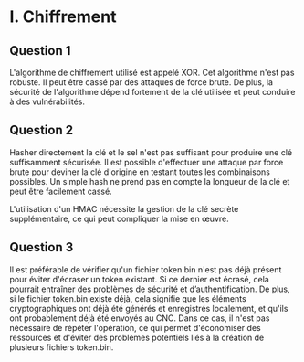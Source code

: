 # I. Chiffrement

## Question 1

L'algorithme de chiffrement utilisé est appelé XOR. 
Cet algorithme n'est pas robuste. Il peut être cassé par des attaques de force brute. De plus, la sécurité de l'algorithme dépend fortement de la clé utilisée et peut conduire à des vulnérabilités.

## Question 2

Hasher directement la clé et le sel n'est pas suffisant pour produire une clé suffisamment sécurisée. Il est possible d'effectuer une attaque par force brute pour deviner la clé d'origine en testant toutes les combinaisons possibles. Un simple hash ne prend pas en compte la longueur de la clé et peut être facilement cassé.

L'utilisation d'un HMAC nécessite la gestion de la clé secrète supplémentaire, ce qui peut compliquer la mise en œuvre.

## Question 3

Il est préférable de vérifier qu'un fichier token.bin n'est pas déjà présent pour éviter d'écraser un token existant. Si ce dernier est écrasé, cela pourrait entraîner des problèmes de sécurité et d’authentification. 
De plus, si le fichier token.bin existe déjà, cela signifie que les éléments cryptographiques ont déjà été générés et enregistrés localement, et qu'ils ont probablement déjà été envoyés au CNC. 
Dans ce cas, il n'est pas nécessaire de répéter l'opération, ce qui permet d'économiser des ressources et d'éviter des problèmes potentiels liés à la création de plusieurs fichiers token.bin.